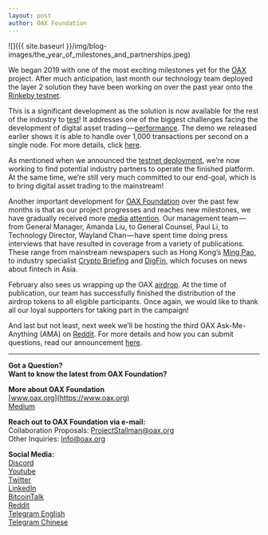 ```yaml
---
layout: post
author: OAX Foundation
---
```


![]({{ site.baseurl }}/img/blog-images/the_year_of_milestones_and_partnerships.jpeg)

We began 2019 with one of the most exciting milestones yet for the [OAX](https://www.oax.org/en) project. After much anticipation, last month our technology team deployed the layer 2 solution they have been working on over the past year onto the [Rinkeby testnet](https://www.rinkeby.io/#stats).

This is a significant development as the solution is now available for the rest of the industry to [test](https://medium.com/@OAX_Foundation/oax-dex-software-development-kit-8faba46981d1)! It addresses one of the biggest challenges facing the development of digital asset trading — [performance](https://medium.com/@OAX_Foundation/oax-reaches-major-technology-milestone-now-its-time-to-partner-up-20aaee18ddcd). The demo we released earlier shows it is able to handle over 1,000 transactions per second on a single node. For more details, click [here](https://github.com/OAXFoundation/oax-client).

As mentioned when we announced the [testnet deployment](https://gitlab.com/oax), we’re now working to find potential industry partners to operate the finished platform. At the same time, we’re still very much committed to our end-goal, which is to bring digital asset trading to the mainstream!

Another important development for [OAX Foundation](https://www.linkedin.com/authwall?trk=gf&trkInfo=AQHC8LZLn3pWcQAAAWr88NnguNGchuij3n0yTvTLpKhP1V_5JAfRdJ8Mj52mrUIQTzxyY_82SfuZ-wbuQTn6dAlIERpLIqI3mqG7kd778AUZHPQ8GqmhWeyJi8MQWGGqHl6QwPk=&originalReferer=https://medium.com/@OAX_Foundation/the-year-of-milestones-and-partnerships-4868e1a3db9b&sessionRedirect=https%3A%2F%2Fwww.linkedin.com%2Fcompany%2Foax-foundation%2F) over the past few months is that as our project progresses and reaches new milestones, we have gradually received more [media](https://cryptobriefing.com/oax-dex-mass-adoption/) [attention](https://bitcoinexchangeguide.com/hong-kong-dex-trading-platform-oax-announces-scaling-protocol-to-spur-mass-user-adoption/). Our management team — from General Manager, Amanda Liu, to General Counsel, Paul Li, to Technology Director, Wayland Chan — have spent time doing press interviews that have resulted in coverage from a variety of publications. These range from mainstream newspapers such as Hong Kong’s [Ming Pao](https://medium.com/@OAX_Foundation/oax-foundation-featured-in-hong-kong-mainstream-newspaper-sandbox-and-wider-bitcoin-adoption-to-c6623cc0ad01), to industry specialist [Crypto Briefing](https://cryptobriefing.com/oax-dex-mass-adoption/) and [DigFin](https://www.digfingroup.com/amanda-liu/), which focuses on news about fintech in Asia.

February also sees us wrapping up the OAX [airdrop](https://medium.com/@OAX_Foundation/oax-airdrop-closed-bfea7351357a). At the time of publication, our team has successfully finished the distribution of the airdrop tokens to all eligible participants. Once again, we would like to thank all our loyal supporters for taking part in the campaign!

And last but not least, next week we’ll be hosting the third OAX Ask-Me-Anything (AMA) on [Reddit](https://www.reddit.com/r/OpenANX/). For more details and how you can submit questions, read our announcement [here](https://medium.com/@OAX_Foundation/oax-foundation-and-enuma-technologies-to-host-ama-on-reddit-8bafa0dd5b10).

---

**Got a Question?**  
**Want to know the latest from OAX Foundation?**  

**More about OAX Foundation**  
[www.oax.org](https://www.oax.org)  
[Medium](https://medium.com/@OAX_Foundation)  

**Reach out to OAX Foundation via e-mail:**  
Collaboration Proposals: [ProjectStallman@oax.org](mailto:ProjectStallman@oax.org)  
Other Inquiries: [Info@oax.org](mailto:Info@oax.org)  

**Social Media:**  
[Discord](https://discordapp.com/invite/ZH5YHkb)  
[Youtube](https://bit.ly/2Bvsk73)  
[Twitter](https://twitter.com/OAX_Foundation)  
[LinkedIn](https://www.linkedin.com/company/oax-foundation/)  
[BitcoinTalk](http://bitcointalk.org/index.php?topic=1943946)  
[Reddit](https://www.reddit.com/r/OpenANX/)  
[Telegram English](https://t.me/openanxteam)  
[Telegram Chinese](https://t.me/oax_cn)  